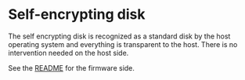 # Self-encrypting disk

The self encrypting disk is recognized as a standard disk by the host operating system and everything is transparent to the host. There is no intervention needed on the host side.

See the [README](../../../firmware/README.md) for the firmware side.